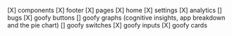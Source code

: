 [X] components
    [X] footer
[X] pages
    [X] home
    [X] settings
    [X] analytics
[] bugs
    [X] goofy buttons
    [] goofy graphs (cognitive insights, app breakdown and the pie chart)
    [] goofy switches
    [X] goofy inputs
    [X] goofy cards
